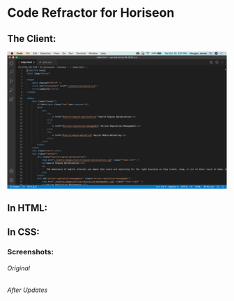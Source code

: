 # Code Refractor for Horiseon

## The Client:
 ![Before](Before-refractor.png)

## In HTML:


## In CSS:

### Screenshots:
###### Original

###### After Updates